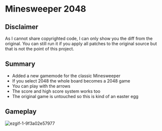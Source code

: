 # Minesweeper 2048

## Disclaimer

As I cannot share copyrighted code, I can only show you the diff from the original.
You can still run it if you apply all patches to the original source but that is not the point of this project.

## Summary

* Added a new gamemode for the classic Minesweeper
* If you select 2048 the whole board becomes a 2048 game
* You can play with the arrows
* The score and high score system works too
* The original game is untouched so this is kind of an easter egg

## Gameplay

![ezgif-1-9f3a02e57977](https://user-images.githubusercontent.com/1939926/109400500-5f195000-7949-11eb-85b7-753bf6bf226b.gif)
